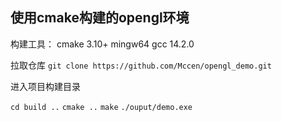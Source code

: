 ## 使用cmake构建的opengl环境
构建工具：
cmake 3.10+
mingw64 gcc 14.2.0

拉取仓库  `git clone https://github.com/Mccen/opengl_demo.git`

进入项目构建目录

`cd build ..`
`cmake ..`
`make`
`./ouput/demo.exe`
